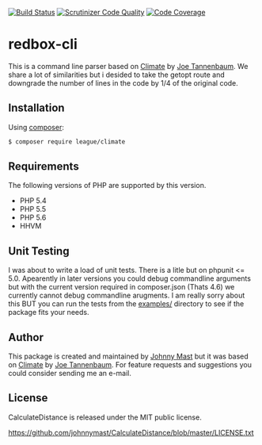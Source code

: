 [![Build Status](https://travis-ci.org/johnnymast/redbox-cli.svg)](https://travis-ci.org/johnnymast/redbox-cli) [![Scrutinizer Code Quality](https://scrutinizer-ci.com/g/johnnymast/redbox-cli/badges/quality-score.png?b=master)](https://scrutinizer-ci.com/g/johnnymast/redbox-cli/?branch=master) [![Code Coverage](https://scrutinizer-ci.com/g/johnnymast/redbox-cli/badges/coverage.png?b=master)](https://scrutinizer-ci.com/g/johnnymast/redbox-cli/?branch=master)


# redbox-cli
This is a command line parser based on [Climate](https://github.com/thephpleague/climate)  by [Joe Tannenbaum](https://github.com/joetannenbaum). We share a lot of similarities but i desided to take the getopt route and downgrade the number of lines in the code by 1/4 of the original code.



## Installation

Using [composer](https://packagist.org/packages/redbox/cli):

```bash
$ composer require league/climate
```
## Requirements

The following versions of PHP are supported by this version.

+ PHP 5.4
+ PHP 5.5
+ PHP 5.6
+ HHVM

## Unit Testing

I was about to write a load of unit tests. There is a litle but on phpunit <= 5.0. Apearently in later versions you could debug commandline arguments but with the current version required in composer.json (Thats 4.6) we currently cannot debug commandline arugments.
I am really sorry about this BUT you can run the tests from the [examples/](https://github.com/johnnymast/redbox-cli/tree/master/examples) directory to see if the package fits your needs.



## Author

This package is created and maintained by [Johnny Mast](https://github.com/johnnymast) but it was based on [Climate](https://github.com/thephpleague/climate)  by [Joe Tannenbaum](https://github.com/joetannenbaum). For feature requests and suggestions
you could consider sending me an e-mail.

## License

CalculateDistance is released under the MIT public license.

<https://github.com/johnnymast/CalculateDistance/blob/master/LICENSE.txt>
